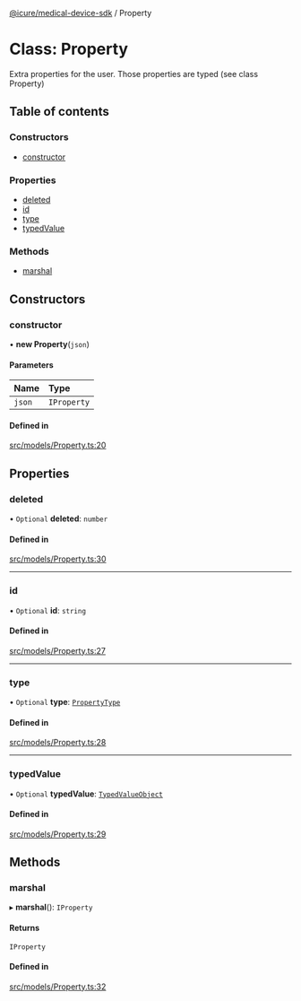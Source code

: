 [@icure/medical-device-sdk](../modules) / Property

# Class: Property

Extra properties for the user. Those properties are typed (see class Property)

## Table of contents

### Constructors

- [constructor](Property#constructor)

### Properties

- [deleted](Property#deleted)
- [id](Property#id)
- [type](Property#type)
- [typedValue](Property#typedvalue)

### Methods

- [marshal](Property#marshal)

## Constructors

### constructor

• **new Property**(`json`)

#### Parameters

| Name | Type |
| :------ | :------ |
| `json` | `IProperty` |

#### Defined in

[src/models/Property.ts:20](https://github.com/icure/icure-medical-device-js-sdk/blob/a61f48e/src/models/Property.ts#L20)

## Properties

### deleted

• `Optional` **deleted**: `number`

#### Defined in

[src/models/Property.ts:30](https://github.com/icure/icure-medical-device-js-sdk/blob/a61f48e/src/models/Property.ts#L30)

___

### id

• `Optional` **id**: `string`

#### Defined in

[src/models/Property.ts:27](https://github.com/icure/icure-medical-device-js-sdk/blob/a61f48e/src/models/Property.ts#L27)

___

### type

• `Optional` **type**: [`PropertyType`](PropertyType)

#### Defined in

[src/models/Property.ts:28](https://github.com/icure/icure-medical-device-js-sdk/blob/a61f48e/src/models/Property.ts#L28)

___

### typedValue

• `Optional` **typedValue**: [`TypedValueObject`](TypedValueObject)

#### Defined in

[src/models/Property.ts:29](https://github.com/icure/icure-medical-device-js-sdk/blob/a61f48e/src/models/Property.ts#L29)

## Methods

### marshal

▸ **marshal**(): `IProperty`

#### Returns

`IProperty`

#### Defined in

[src/models/Property.ts:32](https://github.com/icure/icure-medical-device-js-sdk/blob/a61f48e/src/models/Property.ts#L32)
